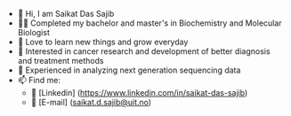 - 👋 Hi, I am Saikat Das Sajib
- :man_student: Completed my bachelor and master's in Biochemistry and Molecular Biologist
- :blossom: Love to learn new things and grow everyday 
- 👀 Interested in cancer research and development of better diagnosis and treatment methods
- 🌱 Experienced in analyzing next generation sequencing data
- 📫 Find me:
  - :office: [Linkedin] (https://www.linkedin.com/in/saikat-das-sajib)
  - :e-mail: [E-mail] (saikat.d.sajib@uit.no)

<!---
saikatds-bd/saikatds-bd is a ✨ special ✨ repository because its `README.md` (this file) appears on your GitHub profile.
You can click the Preview link to take a look at your changes.
--->

